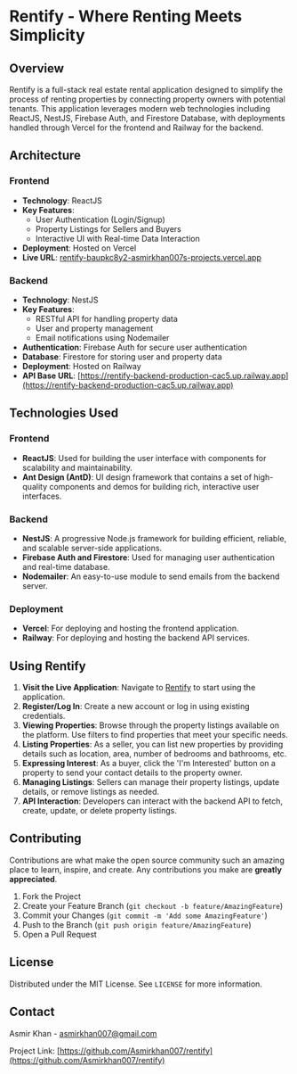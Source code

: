 # Rentify - Where Renting Meets Simplicity

## Overview
Rentify is a full-stack real estate rental application designed to simplify the process of renting properties by connecting property owners with potential tenants. This application leverages modern web technologies including ReactJS, NestJS, Firebase Auth, and Firestore Database, with deployments handled through Vercel for the frontend and Railway for the backend.

## Architecture

### Frontend
- **Technology**: ReactJS
- **Key Features**:
  - User Authentication (Login/Signup)
  - Property Listings for Sellers and Buyers
  - Interactive UI with Real-time Data Interaction
- **Deployment**: Hosted on Vercel
- **Live URL**: [rentify-baupkc8y2-asmirkhan007s-projects.vercel.app](https://rentify-ten-flame.vercel.app/)

### Backend
- **Technology**: NestJS
- **Key Features**:
  - RESTful API for handling property data
  - User and property management
  - Email notifications using Nodemailer
- **Authentication**: Firebase Auth for secure user authentication
- **Database**: Firestore for storing user and property data
- **Deployment**: Hosted on Railway
- **API Base URL**: [https://rentify-backend-production-cac5.up.railway.app](https://rentify-backend-production-cac5.up.railway.app)

## Technologies Used

### Frontend
- **ReactJS**: Used for building the user interface with components for scalability and maintainability.
- **Ant Design (AntD)**: UI design framework that contains a set of high-quality components and demos for building rich, interactive user interfaces.

### Backend
- **NestJS**: A progressive Node.js framework for building efficient, reliable, and scalable server-side applications.
- **Firebase Auth and Firestore**: Used for managing user authentication and real-time database.
- **Nodemailer**: An easy-to-use module to send emails from the backend server.

### Deployment
- **Vercel**: For deploying and hosting the frontend application.
- **Railway**: For deploying and hosting the backend API services.

## Using Rentify

1. **Visit the Live Application**: Navigate to [Rentify](https://rentify-baupkc8y2-asmirkhan007s-projects.vercel.app) to start using the application.
2. **Register/Log In**: Create a new account or log in using existing credentials.
3. **Viewing Properties**: Browse through the property listings available on the platform. Use filters to find properties that meet your specific needs.
4. **Listing Properties**: As a seller, you can list new properties by providing details such as location, area, number of bedrooms and bathrooms, etc.
5. **Expressing Interest**: As a buyer, click the 'I'm Interested' button on a property to send your contact details to the property owner.
6. **Managing Listings**: Sellers can manage their property listings, update details, or remove listings as needed.
7. **API Interaction**: Developers can interact with the backend API to fetch, create, update, or delete property listings.

## Contributing

Contributions are what make the open source community such an amazing place to learn, inspire, and create. Any contributions you make are **greatly appreciated**.

1. Fork the Project
2. Create your Feature Branch (`git checkout -b feature/AmazingFeature`)
3. Commit your Changes (`git commit -m 'Add some AmazingFeature'`)
4. Push to the Branch (`git push origin feature/AmazingFeature`)
5. Open a Pull Request

## License

Distributed under the MIT License. See `LICENSE` for more information.

## Contact

Asmir Khan - [asmirkhan007@gmail.com](mailto:asmirkhan007@gmail.com)

Project Link: [https://github.com/Asmirkhan007/rentify](https://github.com/Asmirkhan007/rentify)
